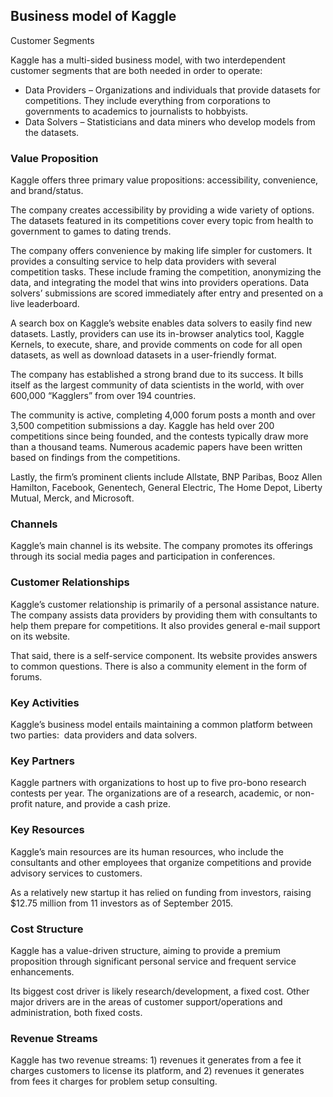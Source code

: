 Business model of Kaggle
------------------------

 Customer Segments

 Kaggle has a multi-sided business model, with two interdependent customer segments that are both needed in order to operate:

  * Data Providers – Organizations and individuals that provide datasets for competitions. They include everything from corporations to governments to academics to journalists to hobbyists.
 * Data Solvers – Statisticians and data miners who develop models from the datasets.
  ### Value Proposition

 Kaggle offers three primary value propositions: accessibility, convenience, and brand/status.

 The company creates accessibility by providing a wide variety of options. The datasets featured in its competitions cover every topic from health to government to games to dating trends.

 The company offers convenience by making life simpler for customers. It provides a consulting service to help data providers with several competition tasks. These include framing the competition, anonymizing the data, and integrating the model that wins into providers operations. Data solvers’ submissions are scored immediately after entry and presented on a live leaderboard.

 A search box on Kaggle’s website enables data solvers to easily find new datasets. Lastly, providers can use its in-browser analytics tool, Kaggle Kernels, to execute, share, and provide comments on code for all open datasets, as well as download datasets in a user-friendly format.

 The company has established a strong brand due to its success. It bills itself as the largest community of data scientists in the world, with over 600,000 “Kagglers” from over 194 countries.

 The community is active, completing 4,000 forum posts a month and over 3,500 competition submissions a day. Kaggle has held over 200 competitions since being founded, and the contests typically draw more than a thousand teams. Numerous academic papers have been written based on findings from the competitions.

 Lastly, the firm’s prominent clients include Allstate, BNP Paribas, Booz Allen Hamilton, Facebook, Genentech, General Electric, The Home Depot, Liberty Mutual, Merck, and Microsoft.

 ### Channels

 Kaggle’s main channel is its website. The company promotes its offerings through its social media pages and participation in conferences.

 ### Customer Relationships

 Kaggle’s customer relationship is primarily of a personal assistance nature. The company assists data providers by providing them with consultants to help them prepare for competitions. It also provides general e-mail support on its website.

 That said, there is a self-service component. Its website provides answers to common questions. There is also a community element in the form of forums.

 ### Key Activities

 Kaggle’s business model entails maintaining a common platform between two parties:  data providers and data solvers.

 ### Key Partners

 Kaggle partners with organizations to host up to five pro-bono research contests per year. The organizations are of a research, academic, or non-profit nature, and provide a cash prize.

 ### Key Resources

 Kaggle’s main resources are its human resources, who include the consultants and other employees that organize competitions and provide advisory services to customers.

 As a relatively new startup it has relied on funding from investors, raising $12.75 million from 11 investors as of September 2015.

 ### Cost Structure

 Kaggle has a value-driven structure, aiming to provide a premium proposition through significant personal service and frequent service enhancements.

 Its biggest cost driver is likely research/development, a fixed cost. Other major drivers are in the areas of customer support/operations and administration, both fixed costs.

 ### Revenue Streams

 Kaggle has two revenue streams: 1) revenues it generates from a fee it charges customers to license its platform, and 2) revenues it generates from fees it charges for problem setup consulting.